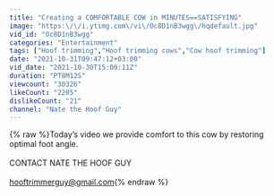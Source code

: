 ```yaml
---
title: "Creating a COMFORTABLE COW in MINUTES==SATISFYING"
image: "https:\/\/i.ytimg.com\/vi\/Oc8D1nB3wgg\/hqdefault.jpg"
vid_id: "Oc8D1nB3wgg"
categories: "Entertainment"
tags: ["Hoof trimming","Hoof trimming cows","Cow hoof trimming"]
date: "2021-10-31T09:47:12+03:00"
vid_date: "2021-10-30T15:00:11Z"
duration: "PT8M12S"
viewcount: "30326"
likeCount: "2205"
dislikeCount: "21"
channel: "Nate the Hoof Guy"
---
```

{% raw %}Today’s video we provide comfort to this cow by restoring optimal foot angle.  <br /><br />CONTACT NATE THE HOOF GUY<br /><br />hooftrimmerguy@gmail.com{% endraw %}
